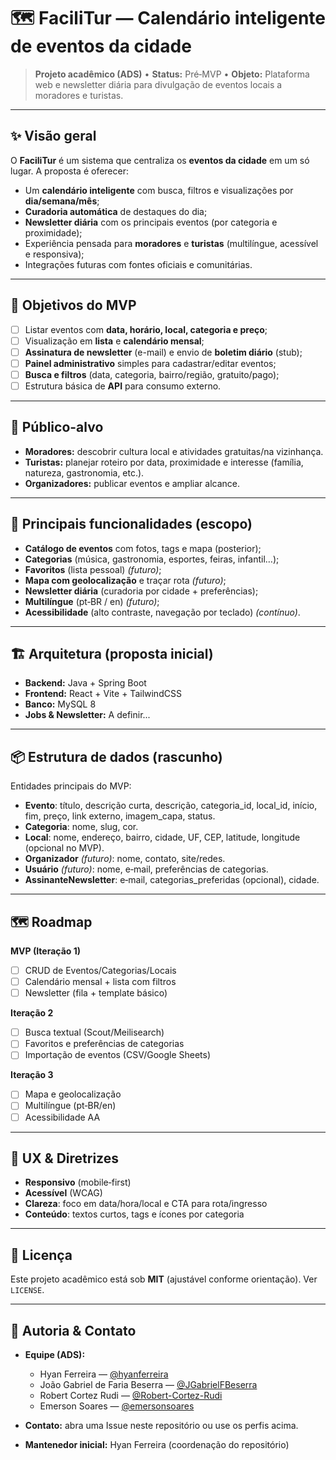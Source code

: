 # 🗺️ FaciliTur — Calendário inteligente de eventos da cidade

> **Projeto acadêmico (ADS)** • **Status:** Pré‑MVP • **Objeto:** Plataforma web e newsletter diária para divulgação de eventos locais a moradores e turistas.

---

## ✨ Visão geral

O **FaciliTur** é um sistema que centraliza os **eventos da cidade** em um só lugar. A proposta é oferecer:

* Um **calendário inteligente** com busca, filtros e visualizações por **dia/semana/mês**;
* **Curadoria automática** de destaques do dia;
* **Newsletter diária** com os principais eventos (por categoria e proximidade);
* Experiência pensada para **moradores** e **turistas** (multilíngue, acessível e responsiva);
* Integrações futuras com fontes oficiais e comunitárias.

---

## 🎯 Objetivos do MVP

* [ ] Listar eventos com **data, horário, local, categoria e preço**;
* [ ] Visualização em **lista** e **calendário mensal**;
* [ ] **Assinatura de newsletter** (e-mail) e envio de **boletim diário** (stub);
* [ ] **Painel administrativo** simples para cadastrar/editar eventos;
* [ ] **Busca e filtros** (data, categoria, bairro/região, gratuito/pago);
* [ ] Estrutura básica de **API** para consumo externo.

---

## 👥 Público-alvo

* **Moradores:** descobrir cultura local e atividades gratuitas/na vizinhança.
* **Turistas:** planejar roteiro por data, proximidade e interesse (família, natureza, gastronomia, etc.).
* **Organizadores:** publicar eventos e ampliar alcance.

---

## 🧩 Principais funcionalidades (escopo)

* **Catálogo de eventos** com fotos, tags e mapa (posterior);
* **Categorias** (música, gastronomia, esportes, feiras, infantil…);
* **Favoritos** (lista pessoal) *(futuro)*;
* **Mapa com geolocalização** e traçar rota *(futuro)*;
* **Newsletter diária** (curadoria por cidade + preferências);
* **Multilíngue** (pt‑BR / en) *(futuro)*;
* **Acessibilidade** (alto contraste, navegação por teclado) *(contínuo)*.

---

## 🏗️ Arquitetura (proposta inicial)

* **Backend:** Java + Spring Boot
* **Frontend:** React + Vite + TailwindCSS
* **Banco:** MySQL 8
* **Jobs & Newsletter:** A definir...

---

## 📦 Estrutura de dados (rascunho)

Entidades principais do MVP:

* **Evento**: título, descrição curta, descrição, categoria_id, local_id, início, fim, preço, link externo, imagem_capa, status.
* **Categoria**: nome, slug, cor.
* **Local**: nome, endereço, bairro, cidade, UF, CEP, latitude, longitude (opcional no MVP).
* **Organizador** *(futuro)*: nome, contato, site/redes.
* **Usuário** *(futuro)*: nome, e‑mail, preferências de categorias.
* **AssinanteNewsletter**: e‑mail, categorias_preferidas (opcional), cidade.

---

## 🗺️ Roadmap

**MVP (Iteração 1)**

* [ ] CRUD de Eventos/Categorias/Locais
* [ ] Calendário mensal + lista com filtros
* [ ] Newsletter (fila + template básico)

**Iteração 2**

* [ ] Busca textual (Scout/Meilisearch)
* [ ] Favoritos e preferências de categorias
* [ ] Importação de eventos (CSV/Google Sheets)

**Iteração 3**

* [ ] Mapa e geolocalização
* [ ] Multilíngue (pt‑BR/en)
* [ ] Acessibilidade AA

---

## 🧭 UX & Diretrizes

* **Responsivo** (mobile‑first)
* **Acessível** (WCAG)
* **Clareza**: foco em data/hora/local e CTA para rota/ingresso
* **Conteúdo**: textos curtos, tags e ícones por categoria

---

## 📄 Licença

Este projeto acadêmico está sob **MIT** (ajustável conforme orientação). Ver `LICENSE`.

---

## 👤 Autoria & Contato

* **Equipe (ADS):**

  * Hyan Ferreira — [@hyanferreira](https://github.com/hyanferreira)
  * João Gabriel de Faria Beserra — [@JGabrielFBeserra](https://github.com/JGabrielFBeserra)
  * Robert Cortez Rudi — [@Robert-Cortez-Rudi](https://github.com/Robert-Cortez-Rudi)
  * Emerson Soares — [@emersonsoares](https://github.com/emersonsoares)
* **Contato:** abra uma Issue neste repositório ou use os perfis acima.
* **Mantenedor inicial:** Hyan Ferreira (coordenação do repositório)
